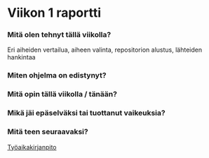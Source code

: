 # Viikon 1 raportti

### Mitä olen tehnyt tällä viikolla?

Eri aiheiden vertailua, aiheen valinta, repositorion alustus, lähteiden hankintaa

### Miten ohjelma on edistynyt?

### Mitä opin tällä viikolla / tänään?

### Mikä jäi epäselväksi tai tuottanut vaikeuksia?

### Mitä teen seuraavaksi?


[Työaikakirjanpito](./documentation/worklog.md)